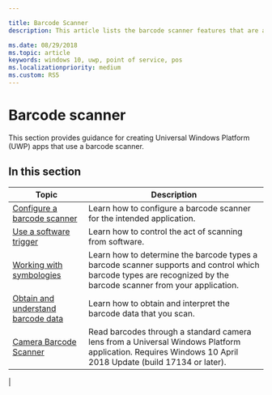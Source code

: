 ```yaml
---

title: Barcode Scanner
description: This article lists the barcode scanner features that are available for UWP apps and links to the how-to articles that show how to use them.

ms.date: 08/29/2018
ms.topic: article
keywords: windows 10, uwp, point of service, pos
ms.localizationpriority: medium
ms.custom: RS5
---
```


# Barcode scanner

This section provides guidance for creating Universal Windows Platform (UWP) apps that use a barcode scanner.

## In this section

|Topic |Description |
|------|------------|
| [Configure a barcode scanner](../devices-sensors/pos-barcodescanner-configure.md)  | Learn how to configure a barcode scanner for the intended application. |
| [Use a software trigger](../devices-sensors/pos-barcodescanner-software-trigger.md) | Learn how to control the act of scanning from software. |
| [Working with symbologies](pos-barcodescanner-symbologies.md) | Learn how to determine the  barcode types a barcode scanner supports and control which barcode types are recognized by the barcode scanner from your application. |
| [Obtain and understand barcode data](pos-barcodescanner-scan-data.md) | Learn how to obtain and interpret the barcode data that you scan. |
| [Camera Barcode Scanner](pos-camerabarcode.md) | Read barcodes through a standard camera lens from a Universal Windows Platform application. Requires Windows 10 April 2018 Update (build 17134 or later). |
|
 
